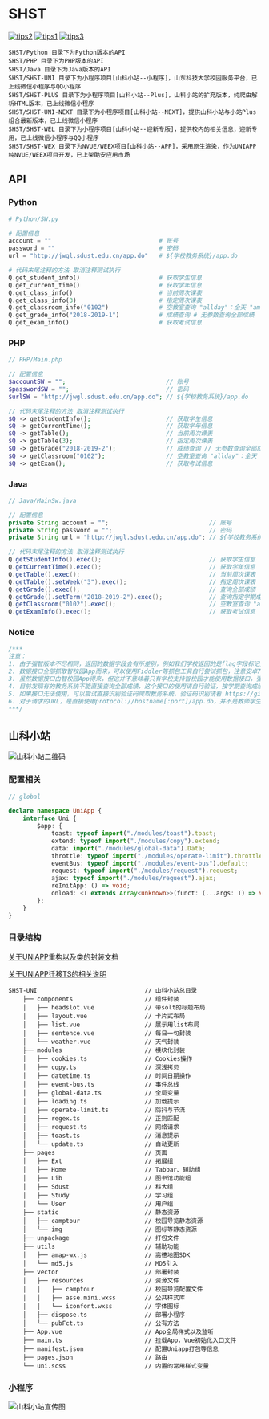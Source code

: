 # SHST

[![tips2](https://img.shields.io/badge/-API-%234C98F7.svg?style=for-the-badge&logo=monogram&logoColor=white)](https://github.com/WindrunnerMax/SW/tree/master) 
[![tips1](https://img.shields.io/badge/-更新日志-%234C98F7.svg?style=for-the-badge&logo=azure-pipelines&logoColor=white)](https://github.com/WindrunnerMax/SHST/blob/SDUST/ChangeLog.md) 
[![tips3](https://img.shields.io/badge/-山科小站-%234C98F7.svg?style=for-the-badge&logo=marketo&logoColor=white)](https://windrunner_max.gitee.io/imgpath/SHST/Static/SHST-WX.jpg) 

```
SHST/Python 目录下为Python版本的API
SHST/PHP 目录下为PHP版本的API
SHST/Java 目录下为Java版本的API 
SHST/SHST-UNI 目录下为小程序项目[山科小站--小程序]，山东科技大学校园服务平台，已上线微信小程序与QQ小程序 
SHST/SHST-PLUS 目录下为小程序项目[山科小站--Plus]，山科小站的扩充版本，纯爬虫解析HTML版本，已上线微信小程序
SHST/SHST-UNI-NEXT 目录下为小程序项目[山科小站--NEXT]，提供山科小站与小站Plus组合最新版本，已上线微信小程序
SHST/SHST-WEL 目录下为小程序项目[山科小站--迎新专版]，提供校内的相关信息，迎新专用，已上线微信小程序与QQ小程序   
SHST/SHST-WEX 目录下为NVUE/WEEX项目[山科小站--APP]，采用原生渲染，作为UNIAPP纯NVUE/WEEX项目开发，已上架酷安应用市场
```


## API 

### Python

```python
# Python/SW.py

# 配置信息
account = ""                              # 账号
password = ""                             # 密码
url = "http://jwgl.sdust.edu.cn/app.do"   # ${学校教务系统}/app.do

# 代码末尾注释的方法 取消注释测试执行
Q.get_student_info()                      # 获取学生信息
Q.get_current_time()                      # 获取学年信息
Q.get_class_info()                        # 当前周次课表
Q.get_class_info(3)                       # 指定周次课表
Q.get_classroom_info("0102")              # 空教室查询 "allday"：全天 "am"：上午 "pm"：下午 "night"：晚上 "0102":1.2节空教室 "0304":3.4节空教室
Q.get_grade_info("2018-2019-1")           # 成绩查询 # 无参数查询全部成绩
Q.get_exam_info()                         # 获取考试信息
```

### PHP
```php
// PHP/Main.php

// 配置信息
$accountSW = "";                            // 账号
$passwordSW = "";                           // 密码
$urlSW = "http://jwgl.sdust.edu.cn/app.do"; // ${学校教务系统}/app.do

// 代码末尾注释的方法 取消注释测试执行
$Q -> getStudentInfo();                     // 获取学生信息
$Q -> getCurrentTime();                     // 获取学年信息
$Q -> getTable();                           // 当前周次课表
$Q -> getTable(3);                          // 指定周次课表
$Q -> getGrade("2018-2019-2");              // 成绩查询 // 无参数查询全部成绩
$Q -> getClassroom("0102");                 // 空教室查询 "allday"：全天 "am"：上午 "pm"：下午 "night"：晚上 "0102":1.2节空教室 "0304":3.4节空教室
$Q -> getExam();                            // 获取考试信息
```

### Java
```java
// Java/MainSw.java

// 配置信息
private String account = "";                            // 账号
private String password = "";                           // 密码
private String url = "http://jwgl.sdust.edu.cn/app.do"; // ${学校教务系统}/app.do

// 代码末尾注释的方法 取消注释测试执行
Q.getStudentInfo().exec();                              // 获取学生信息
Q.getCurrentTime().exec();                              // 获取学年信息
Q.getTable().exec();                                    // 当前周次课表
Q.getTable().setWeek("3").exec();                       // 指定周次课表
Q.getGrade().exec();                                    // 查询全部成绩
Q.getGrade().setTerm("2018-2019-2").exec();             // 查询指定学期成绩
Q.getClassroom("0102").exec();                          // 空教室查询 "allday"：全天 "am"：上午 "pm"：下午 "night"：晚上 "0102":1.2节空教室 "0304":3.4节空教室
Q.getExamInfo().exec();                                 // 获取考试信息
```

### Notice

```php
/***
注意：
1. 由于强智版本不尽相同，返回的数据字段会有所差别，例如我们学校返回的是flag字段标记登陆成功，而有学校会返回success字段标记登陆成功
2. 数据接口全部抓取智校园App而来，可以使用Fiddler等抓包工具自行尝试抓包，注意安卓7及以上不会认同用户自定义证书，可以使用root将证书安装为系统证书或使用其他的辅助工具尝试抓包
3. 虽然数据接口由智校园App得来，但这并不意味着只有学校支持智校园才能使用数据接口，强智教务系统的接口一般是默认开放的，当然系统管理员可以手动关闭，而智校园的使用是需要强智公司授权的，也就是说虽然学校不能用智校园，但是完全有可能开放接口
4. 目前发现有的教务系统不能直接查询全部成绩，这个接口的使用请自行验证，按学期查询成绩的接口使用目前并未发现问题
5. 如果接口无法使用，可以尝试直接识别验证码爬取教务系统，验证码识别请看 https://github.com/WindrunnerMax/SWVerifyCode 此仓库，提供了使用 Python、PHP、Java、JavaScript 识别验证码的示例
6. 对于请求的URL，是直接使用protocol://hostname[:port]/app.do，并不是教师学生端的URL再拼接app.do，具体可以访问http://app.qzdatasoft.com:9876/qzkjapp/phone/provinceData查阅，此外有些使用ASPX的强智系统的开放接口为${学校教务系统}/app/app.ashx
***/
```

  
## 山科小站

![山科小站二维码](https://cdn.jsdelivr.net/gh/SHST-SDUST/SHST-UNI/src/vector/resources/exhibition/shst-wx.jpg)

### 配置相关 

```typescript
// global

declare namespace UniApp {
    interface Uni {
        $app: {
            toast: typeof import("./modules/toast").toast;
            extend: typeof import("./modules/copy").extend;
            data: import("./modules/global-data").Data;
            throttle: typeof import("./modules/operate-limit").throttle;
            eventBus: typeof import("./modules/event-bus").default;
            request: typeof import("./modules/request").request;
            ajax: typeof import("./modules/request").ajax;
            reInitApp: () => void;
            onload: <T extends Array<unknown>>(funct: (...args: T) => void, ...args: T) => void;
        };
    }
}
```


### 目录结构  

[关于UNIAPP重构以及类的封装文档](https://blog.touchczy.top/#/MiniProgram/%E5%B1%B1%E7%A7%91%E5%B0%8F%E7%AB%99%E5%B0%8F%E7%A8%8B%E5%BA%8F)

[关于UNIAPP迁移TS的相关说明](https://blog.touchczy.top/#/MiniProgram/uniapp%E5%B0%8F%E7%A8%8B%E5%BA%8F%E8%BF%81%E7%A7%BB%E5%88%B0TS)

```
SHST-UNI                              // 山科小站总目录
    ├── components                    // 组件封装
    │   ├── headslot.vue              // 带solt的标题布局
    │   ├── layout.vue                // 卡片式布局
    │   ├── list.vue                  // 展示用list布局
    │   ├── sentence.vue              // 每日一句封装
    │   └── weather.vue               // 天气封装
    ├── modules                       // 模块化封装
    │   ├── cookies.ts                // Cookies操作
    │   ├── copy.ts                   // 深浅拷贝
    │   ├── datetime.ts               // 时间日期操作
    │   ├── event-bus.ts              // 事件总线
    │   ├── global-data.ts            // 全局变量
    │   ├── loading.ts                // 加载提示
    │   ├── operate-limit.ts          // 防抖与节流
    │   ├── regex.ts                  // 正则匹配
    │   ├── request.ts                // 网络请求
    │   ├── toast.ts                  // 消息提示
    │   └── update.ts                 // 自动更新 
    ├── pages                         // 页面
    │   ├── Ext                       // 拓展组
    │   ├── Home                      // Tabbar、辅助组
    │   ├── Lib                       // 图书馆功能组
    │   ├── Sdust                     // 科大组
    │   ├── Study                     // 学习组
    │   └── User                      // 用户组
    ├── static                        // 静态资源
    │   ├── camptour                  // 校园导览静态资源
    │   └── img                       // 图标等静态资源
    ├── unpackage                     // 打包文件
    ├── utils                         // 辅助功能
    │   ├── amap-wx.js                // 高德地图SDK
    │   └── md5.js                    // MD5引入
    ├── vector                        // 部署封装
    │   ├── resources                 // 资源文件
    │   │   ├── camptour              // 校园导览配置文件
    │   │   ├── asse.mini.wxss        // 公共样式库
    │   │   └── iconfont.wxss         // 字体图标
    │   ├── dispose.ts                // 部署小程序
    │   └── pubFct.ts                 // 公有方法
    ├── App.vue                       // App全局样式以及监听
    ├── main.ts                       // 挂载App，Vue初始化入口文件
    ├── manifest.json                 // 配置Uniapp打包等信息
    ├── pages.json                    // 路由
    └── uni.scss                      // 内置的常用样式变量
```

### 小程序  
![山科小站宣传图](https://cdn.jsdelivr.net/gh/SHST-SDUST/SHST-UNI/src/vector/resources/exhibition/show.jpg)

